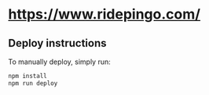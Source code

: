 # https://www.ridepingo.com/

## Deploy instructions

To manually deploy, simply run: 
```bash
npm install
npm run deploy
```